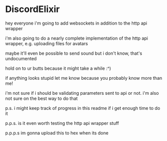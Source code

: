 # DiscordElixir

hey everyone i'm going to add websockets in addition to the http api wrapper

i'm also going to do a nearly complete implementation of the http api wrapper,
e.g. uploading files for avatars

maybe it'll even be possible to send sound but i don't know, that's undocumented

hold on to ur butts because it might take a while :^)

if anything looks stupid let me know because you probably know more than me!

i'm not sure if i should be validating parameters sent to api or not.
i'm also not sure on the best way to do that

p.s. i might keep track of progress in this readme if i get enough time to do it

p.p.s. is it even worth testing the http api wrapper stuff

p.p.p.s im gonna upload this to hex when its done
